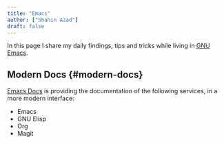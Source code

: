 ```yaml
---
title: "Emacs"
author: ["Shahin Azad"]
draft: false
---
```


In this page I share my daily findings, tips and tricks while living
in [GNU Emacs](https://www.gnu.org/software/emacs/).


## Modern Docs {#modern-docs}

[Emacs Docs](https://emacsdocs.org/) is providing the documentation of the following services,
in a more modern interface:

-   Emacs
-   GNU Elisp
-   Org
-   Magit
